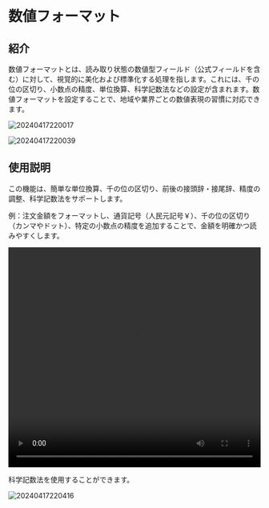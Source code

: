 # 数値フォーマット

## 紹介

数値フォーマットとは、読み取り状態の数値型フィールド（公式フィールドを含む）に対して、視覚的に美化および標準化する処理を指します。これには、千の位の区切り、小数点の精度、単位換算、科学記数法などの設定が含まれます。数値フォーマットを設定することで、地域や業界ごとの数値表現の習慣に対応できます。

![20240417220017](https://static-docs.nocobase.com/20240417220017.png)

![20240417220039](https://static-docs.nocobase.com/20240417220039.png)

## 使用説明

この機能は、簡単な単位換算、千の位の区切り、前後の接頭辞・接尾辞、精度の調整、科学記数法をサポートします。

例：注文金額をフォーマットし、通貨記号（人民元記号￥）、千の位の区切り（カンマやドット）、特定の小数点の精度を追加することで、金額を明確かつ読みやすくします。

<video width="100%" height="440" controls>
      <source src="https://static-docs.nocobase.com/20240417220140.mp4" type="video/mp4">
</video>

科学記数法を使用することができます。

![20240417220416](https://static-docs.nocobase.com/20240417220416.png)

